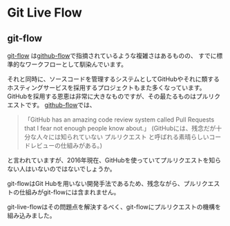 # Git Live Flow

## git-flow

[git-flow](http://nvie.com/posts/a-successful-git-branching-model/)
は[github-flow](http://scottchacon.com/2011/08/31/github-flow.html)で指摘されているような複雑さはあるものの、
すでに標準的なワークフローとして馴染んでいます。

それと同時に、ソースコードを管理するシステムとしてGitHubやそれに類するホスティングサービスを採用するプロジェクトもまた多くなっています。
GitHubを採用する恩恵は非常に大きなものですが、その最たるものはプルリクエストです。
[github-flow](http://scottchacon.com/2011/08/31/github-flow.html)では、

> 「GitHub has an amazing code review system called Pull Requests that I fear not enough people know about.」
> (GitHubには、残念だが十分な人々には知られていない プルリクエスト と呼ばれる素晴らしいコードレビューの仕組みがある。)

と言われていますが、2016年現在、GitHubを使っていてプルリクエストを知らない人はいないのではないでしょうか。

git-flowはGit Hubを用いない開発手法であるため、残念ながら、プルリクエストの仕組みがgit-flowには含まれません。

git-live-flowはその問題点を解決するべく、git-flowにプルリクエストの機構を組み込みました。
    


